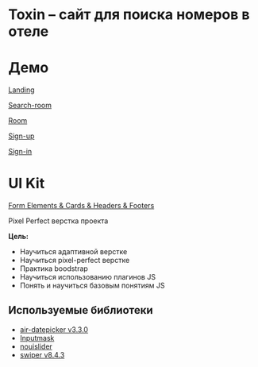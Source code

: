 # Toxin – сайт для поиска номеров в отеле

# Демо

[Landing](https://crashmet.github.io/toxin/landing)

[Search-room](https://crashmet.github.io/toxinsearch-room)

[Room](https://crashmet.github.io/toxin/room)

[Sign-up](https://crashmet.github.io/toxin/sign-up)

[Sign-in](https://crashmet.github.io/toxin/sign-in)

# Ul Kit

[Form Elements & Cards & Headers & Footers](https://crashmet.github.io/toxin/ui-kit)


Pixel Perfect верстка проекта 

**Цель:**
- Научиться адаптивной верстке
- Научиться pixel-perfect верстке
- Практика boodstrap
- Научиться использованию плагинов JS
- Понять и научиться базовым понятиям JS


## Используемые библиотеки

- [air-datepicker v3.3.0](https://air-datepicker.com/ru)
- [Inputmask](https://github.com/RobinHerbots/Inputmask)
- [nouislider](https://refreshless.com/nouislider/)
- [swiper v8.4.3](https://swiperjs.com)
